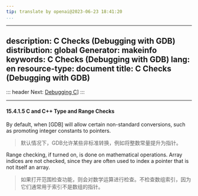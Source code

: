 ```yaml
---
tip: translate by openai@2023-06-23 18:41:20
...
```

---
description: C Checks (Debugging with GDB)
distribution: global
Generator: makeinfo
keywords: C Checks (Debugging with GDB)
lang: en
resource-type: document
title: C Checks (Debugging with GDB)
---
::: header
Next: [Debugging C](Debugging-C.html#Debugging-C)]
:::

---

#### 15.4.1.5 C and C++ Type and Range Checks


By default, when [GDB] will allow certain non-standard conversions, such as promoting integer constants to pointers.

> 默认情况下，GDB允许某些非标准转换，例如将整数常量提升为指针。


Range checking, if turned on, is done on mathematical operations. Array indices are not checked, since they are often used to index a pointer that is not itself an array.

> 如果打开范围检查功能，则会对数学运算进行检查。不检查数组索引，因为它们通常用于索引不是数组的指针。
